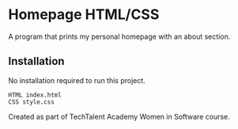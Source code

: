 # Homepage HTML/CSS
A program that prints my personal homepage with an about section.

## Installation
No installation required to run this project.
```
HTML index.html
CSS style.css
```

Created as part of TechTalent Academy Women in Software course.